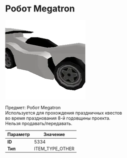 # Робот Megatron

![Item Image](../img/5334.webp?raw=true)

Предмет: Робот Megatron<br>Используется для прохождения праздничных квестов<br>во время празднования 8-й годовщины проекта.<br>Нельзя продавать/передавать.


| Параметр | Значение |
|----------|----------|
| **ID** | 5334 |
| **Тип** | ITEM_TYPE_OTHER |

